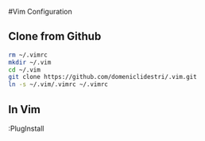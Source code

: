 #Vim Configuration

## Clone from Github
```sh
rm ~/.vimrc
mkdir ~/.vim
cd ~/.vim
git clone https://github.com/domeniclidestri/.vim.git
ln -s ~/.vim/.vimrc ~/.vimrc
```

## In Vim
:PlugInstall
